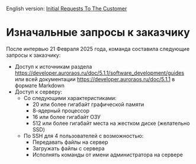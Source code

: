 English version: [Initial Requests To The Customer](<Initial Requests To The Customer.md>)
# Изначальные запросы к заказчику
После интервью 21 Февраля 2025 года, команда составила следующие запросы к заказчику:
- Доступ к источникам раздела https://developer.auroraos.ru/doc/5.1.1/software_development/guides или всей документации https://developer.auroraos.ru/doc/5.1.1 в формате Markdown
- Доступ к серверу:
	- Со следующими характеристиками:
		- 20 или более гигабайт графической памяти
		- 8-ядерный процессор
		- 16 или более гигабайт ОЗУ
		- 512 или более гигабайт места на жестком диске (желательно SSD)
	- По SSH для 4 пользователей с возможностью:
		- Передавать файлы на сервер
		- Загружать файлы с сервера
		- Исполнять команды от имени администратора на сервере
